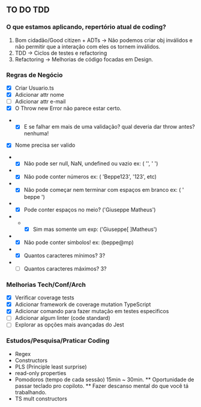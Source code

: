 ## TO DO TDD

### O que estamos aplicando, repertório atual de coding?

1. Bom cidadão/Good citizen + ADTs -> 
Não podemos criar obj inválidos e não permitir que a interação com eles os tornem inválidos.
2. TDD -> Ciclos de testes e refactoring 
3. Refactoring -> Melhorias de código focadas em Design.

### Regras de Negócio

- [x] Criar Usuario.ts
- [x] Adicionar attr nome
- [ ] Adicionar attr e-mail
- [x] O Throw new Error não parece estar certo.
- - [x] E se falhar em mais de uma validação? qual deveria dar throw antes? nenhuma!
- [x] Nome precisa ser valido
- - [x] Não pode ser null, NaN, undefined ou vazio ex: ( '', '    ')
- - [x] Não pode conter números ex: ( 'Beppe123', '123', etc)
- - [x] Não pode começar nem terminar com espaços em branco ex: ( '  beppe ')
- - [x] Pode conter espaços no meio? ('Giuseppe Matheus')
- - - [x] Sim mas somente um exp: ('Giuseppe[  ]Matheus')
- - [x] Não pode conter simbolos! ex: (beppe@mp)
- - [x] Quantos caracteres mínimos? 3?
- - [ ] Quantos caracteres máximos? 3?

### Melhorias Tech/Conf/Arch

- [x] Verificar coverage tests
- [x] Adicionar framework de coverage mutation TypeScript
- [x] Adicionar comando para fazer mutação em testes especificos
- [ ] Adicionar algum linter (code standard)
- [ ] Explorar as opções mais avançadas do Jest

### Estudos/Pesquisa/Praticar Coding

* Regex
* Constructors
* PLS (Principle least surprise)
* read-only properties
* Pomodoros (tempo de cada sessão) 15min ~ 30min.
    ** Oportunidade de passar teclado pro copiloto.
    ** Fazer descanso mental do que você tá trabalhando.
* TS mult constructors
